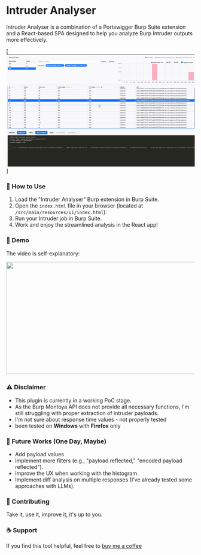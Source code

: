 # Intruder Analyser

Intruder Analyser is a combination of a Portswigger Burp Suite extension and a React-based SPA designed to help you analyze Burp Intruder outputs more effectively.

[<img src="https://github.com/MaCrek22/Intruder-Analyser/blob/main/screenshot.png" width="600" height="300"/>]


### 🚀 How to Use

1.  Load the "Intruder Analyser" Burp extension in Burp Suite.
2.  Open the `index.html` file in your browser (located at `/src/main/resources/ui/index.html`).
3.  Run your Intruder job in Burp Suite.
4.  Work and enjoy the streamlined analysis in the React app!


### 🎥 Demo

The video is self-explanatory:

[<img src="https://img.youtube.com/vi/bdMoQGFuLrc/hqdefault.jpg" width="600" height="300"/>](https://www.youtube.com/embed/bdMoQGFuLrc)


### ⚠️ Disclaimer

* This plugin is currently in a working PoC stage.
* As the Burp Montoya API does not provide all necessary functions, I'm still struggling with proper extraction of intruder payloads.
* I'm not sure about response time values - not properly tested
* been tested on **Windows** with **Firefox** only


### 📅 Future Works (One Day, Maybe)

* Add payload values
* Implement more filters (e.g., "payload reflected," "encoded payload reflected").
* Improve the UX when working with the histogram.
* Implement diff analysis on multiple responses (I've already tested some approaches with LLMs).


### 🤝 Contributing

Take it, use it, improve it, it's up to you.


### ☕ Support

If you find this tool helpful, feel free to [buy me a coffee](https://coindrop.to/macrek)

